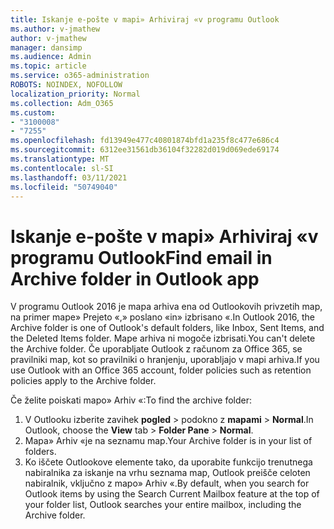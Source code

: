 ```yaml
---
title: Iskanje e-pošte v mapi» Arhiviraj «v programu Outlook
ms.author: v-jmathew
author: v-jmathew
manager: dansimp
ms.audience: Admin
ms.topic: article
ms.service: o365-administration
ROBOTS: NOINDEX, NOFOLLOW
localization_priority: Normal
ms.collection: Adm_O365
ms.custom:
- "3100008"
- "7255"
ms.openlocfilehash: fd13949e477c40801874bfd1a235f8c477e686c4
ms.sourcegitcommit: 6312ee31561db36104f32282d019d069ede69174
ms.translationtype: MT
ms.contentlocale: sl-SI
ms.lasthandoff: 03/11/2021
ms.locfileid: "50749040"
---
```

# <a name="find-email-in-archive-folder-in-outlook-app"></a><span data-ttu-id="38e38-102">Iskanje e-pošte v mapi» Arhiviraj «v programu Outlook</span><span class="sxs-lookup"><span data-stu-id="38e38-102">Find email in Archive folder in Outlook app</span></span>

<span data-ttu-id="38e38-103">V programu Outlook 2016 je mapa arhiva ena od Outlookovih privzetih map, na primer mape» Prejeto «,» poslano «in» izbrisano «.</span><span class="sxs-lookup"><span data-stu-id="38e38-103">In Outlook 2016, the Archive folder is one of Outlook's default folders, like Inbox, Sent Items, and the Deleted Items folder.</span></span> <span data-ttu-id="38e38-104">Mape arhiva ni mogoče izbrisati.</span><span class="sxs-lookup"><span data-stu-id="38e38-104">You can't delete the Archive folder.</span></span> <span data-ttu-id="38e38-105">Če uporabljate Outlook z računom za Office 365, se pravilniki map, kot so pravilniki o hranjenju, uporabljajo v mapi arhiva.</span><span class="sxs-lookup"><span data-stu-id="38e38-105">If you use Outlook with an Office 365 account, folder policies such as retention policies apply to the Archive folder.</span></span>

<span data-ttu-id="38e38-106">Če želite poiskati mapo» Arhiv «:</span><span class="sxs-lookup"><span data-stu-id="38e38-106">To find the archive folder:</span></span>

1. <span data-ttu-id="38e38-107">V Outlooku izberite zavihek **pogled** > podokno z **mapami**  >  **Normal**.</span><span class="sxs-lookup"><span data-stu-id="38e38-107">In Outlook, choose the **View** tab > **Folder Pane** > **Normal**.</span></span>
2. <span data-ttu-id="38e38-108">Mapa» Arhiv «je na seznamu map.</span><span class="sxs-lookup"><span data-stu-id="38e38-108">Your Archive folder is in your list of folders.</span></span>
3. <span data-ttu-id="38e38-109">Ko iščete Outlookove elemente tako, da uporabite funkcijo trenutnega nabiralnika za iskanje na vrhu seznama map, Outlook preišče celoten nabiralnik, vključno z mapo» Arhiv «.</span><span class="sxs-lookup"><span data-stu-id="38e38-109">By default, when you search for Outlook items by using the Search Current Mailbox feature at the top of your folder list, Outlook searches your entire mailbox, including the Archive folder.</span></span>
